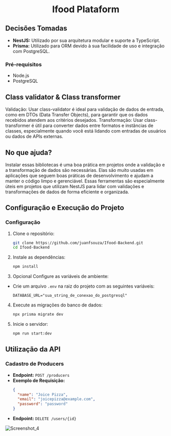 <div align="center">
    
# Ifood Plataform


</div>

## Decisões Tomadas
- **NestJS:** Utilizado por sua arquitetura modular e suporte a TypeScript.
- **Prisma:** Utilizado para ORM devido à sua facilidade de uso e integração com PostgreSQL.

### Pré-requisitos
- Node.js
- PostgreSQL

## Class validator & Class transformer
Validação: Usar class-validator é ideal para validação de dados de entrada, como em DTOs (Data Transfer Objects), para garantir que os dados recebidos atendem aos critérios desejados.
Transformação: Usar class-transformer é útil para converter dados entre formatos e instâncias de classes, especialmente quando você está lidando com entradas de usuários ou dados de APIs externas.

## No que ajuda?
Instalar essas bibliotecas é uma boa prática em projetos onde a validação e a transformação de dados são necessárias. Elas são muito usadas em aplicações que seguem boas práticas de desenvolvimento e ajudam a manter o código limpo e gerenciável.
Essas ferramentas são especialmente úteis em projetos que utilizam NestJS para lidar com validações e transformações de dados de forma eficiente e organizada.

## Configuração e Execução do Projeto
### Configuração
1. Clone o repositório:
    ```sh
    git clone https://github.com/juanfsouza/Ifood-Backend.git
    cd Ifood-Backend
    ```

2. Instale as dependências:
    ```sh
    npm install
    ```

3. Opcional Configure as variáveis de ambiente:
- Crie um arquivo `.env` na raiz do projeto com as seguintes variáveis:
    ```
    DATABASE_URL="sua_string_de_conexao_do_postgresql"
    ```

4. Execute as migrações do banco de dados:
    ```sh
    npx prisma migrate dev
    ```

5. Inicie o servidor:
    ```sh
    npm run start:dev
    ```

## Utilização da API

### Cadastro de Producers
- **Endpoint:** `POST /producers`
- **Exemplo de Requisição:**
    ```json
    {
      "name": "Joice Pizza",
      "email": "joicepizza@example.com",
      "password": "password"
    }
    ```
- **Endpoint:** `DELETE /users/{id}`


![Screenshot_4](https://github.com/user-attachments/assets/ba4fa252-46a4-4763-9229-dfb257e42302)
